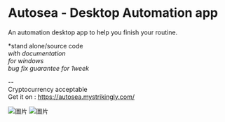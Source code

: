 # Autosea - Desktop Automation app
An automation desktop app to help you finish your routine.  
  
*stand alone/source code  
*with documentation*  
*for windows*  
*bug fix guarantee for 1week*  
  
--  
Cryptocurrency acceptable  
Get it on : https://autosea.mystrikingly.com/


![圖片](https://user-images.githubusercontent.com/99410025/153586490-18851d11-99b9-4cbe-afc6-b402aecdf6ce.png)
![圖片](https://user-images.githubusercontent.com/99410025/153586564-9d3da3c1-7d69-46e3-8790-a2729e079de4.png)
